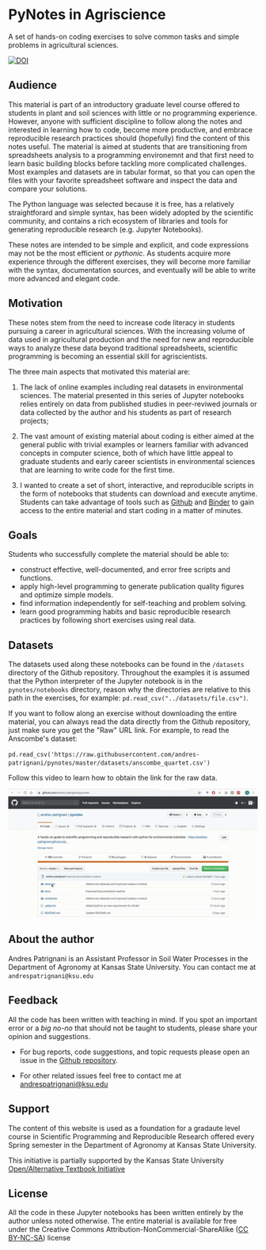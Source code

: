 # PyNotes in Agriscience

A set of hands-on coding exercises to solve common tasks and simple problems in agricultural sciences.

<a href="https://zenodo.org/badge/latestdoi/181793782"><img src="https://zenodo.org/badge/181793782.svg" alt="DOI"><a>


## Audience

This material is part of an introductory graduate level course offered to students in plant and soil sciences with little or no programming experience. However, anyone with sufficient discipline to follow along the notes and interested in learning how to code, become more productive, and embrace reproducible research practices should (hopefully) find the content of this notes useful. The material is aimed at students that are transitioning from spreadsheets analysis to a programming environemnt and that first need to learn basic building blocks before tackling more complicated challenges. Most examples and datasets are in tabular format, so that you can open the files with your favorite spreadsheet software and inspect the data and compare your solutions.

The Python language was selected because it is free, has a relatively straightforard and simple syntax, has been widely adopted by the scientific community, and contains a rich ecosystem of libraries and tools for generating reproducible research (e.g. Jupyter Notebooks). 

These notes are intended to be simple and explicit, and code expressions may not be the most efficient or *pythonic*. As students acquire more experience through the different exercises, they will become more familiar with the syntax, documentation sources, and eventually will be able to write more advanced and elegant code. 


## Motivation

These notes stem from the need to increase code literacy in students pursuing a career in agricultural sciences. With the increasing volume of data used in agricultural production and the need for new and reproducible ways to analyze these data beyond traditional spreadsheets, scientific programming is becoming an essential skill for agriscientists.

The three main aspects that motivated this material are:

1. The lack of online examples including real datasets in environmental sciences. The material presented in this series of Jupyter notebooks relies entirely on data from published studies in peer-reviwed journals or data collected by the author and his students as part of research projects;

2. The vast amount of existing material about coding is either aimed at the general public with trivial examples or learners familiar with advanced concepts in computer science, both of which have little appeal to graduate students and early career scientists in environmental sciences that are learning to write code for the first time.

3. I wanted to create a set of short, interactive, and reproducible scripts in the form of notebooks that students can download and execute anytime. Students can take advantage of tools such as [Github](https://github.com) and [Binder](https://mybinder.org) to gain access to the entire material and start coding in a matter of minutes.


## Goals

Students who successfully complete the material should be able to:

- construct effective, well-documented, and error free scripts and functions.
- apply high-level programming to generate publication quality figures and optimize simple models.
- find information independently for self-teaching and problem solving.
- learn good programming habits and basic reproducible research practices by following short exercises using real data.

    
## Datasets

The datasets used along these notebooks can be found in the `/datasets` directory of the Github repository. Throughout the examples it is assumed that the Python interpreter of the Jupyter notebook is in the `pynotes/notebooks` directory, reason why the directories are relative to this path in the exercises, for example: `pd.read_csv("../datasets/file.csv")`. 

If you want to follow along an exercise without downloading the entire material, you can always read the data directly from the Github repository, just make sure you get the "Raw" URL link. For example, to read the Anscombe's dataset:

`pd.read_csv('https://raw.githubusercontent.com/andres-patrignani/pynotes/master/datasets/anscombe_quartet.csv')`

Follow this video to learn how to obtain the link for the raw data.


![](media/read_dataset_from_github.gif)


## About the author

Andres Patrignani is an Assistant Professor in Soil Water Processes in the Department of Agronomy at Kansas State University. You can contact me at `andrespatrignani@ksu.edu`


## Feedback

All the code has been written with teaching in mind. If you spot an important error or a *big no-no* that should not be taught to students, please share your opinion and suggestions.
    
- For bug reports, code suggestions, and topic requests please open an issue in the [Github repository](https://github.com/andres-patrignani/pynotes/issues).

- For other related issues feel free to contact me at andrespatrignani@ksu.edu


## Support

The content of this website is used as a foundation for a gradaute level course in Scientific Programming and Reproducible Research offered every Spring semester in the Department of Agronomy at Kansas State University.

This initiative is partially supported by the Kansas State University [Open/Alternative Textbook Initiative](https://www.lib.k-state.edu/open-textbook)


## License

All the code in these Jupyter notebooks has been written entirely by the author unless noted otherwise. The entire material is available for free under the Creative Commons Attribution-NonCommercial-ShareAlike ([CC BY-NC-SA](https://creativecommons.org/licenses/by-nc-sa/4.0/)) license
